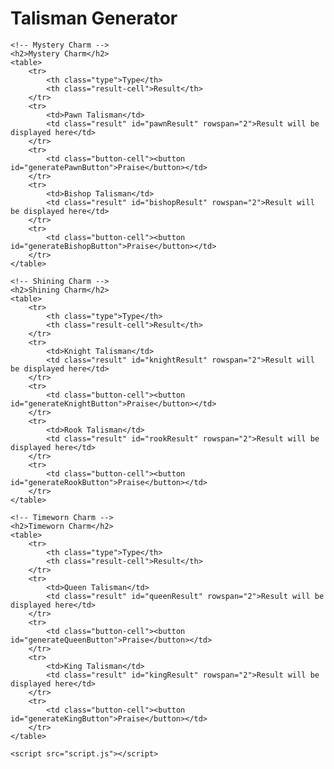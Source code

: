 <!DOCTYPE html>
<html lang="en">
<head>
    <meta charset="UTF-8">
    <meta name="viewport" content="width=device-width, initial-scale=1.0">
    <title>Talisman Generator</title>
    <style>
        table {
            width: 50%;
            border-collapse: collapse;
            margin-bottom: 20px;
        }
        th, td {
            border: 1px solid #ddd;
            padding: 8px;
            text-align: left;
        }
        th {
            background-color: #f4f4f4;
        }
        button {
            margin-top: 10px;
        }
        .result {
            margin-top: 10px;
            padding: 10px;
            border: 1px solid #ddd;
        }
        .type {
            width: 20%;
        }
        .result-cell {
            width: 80%;
            vertical-align: top;
        }
        .button-cell {
            text-align: center;
        }
    </style>
</head>
<body>
    <h1>Talisman Generator</h1>

    <!-- Mystery Charm -->
    <h2>Mystery Charm</h2>
    <table>
        <tr>
            <th class="type">Type</th>
            <th class="result-cell">Result</th>
        </tr>
        <tr>
            <td>Pawn Talisman</td>
            <td class="result" id="pawnResult" rowspan="2">Result will be displayed here</td>
        </tr>
        <tr>
            <td class="button-cell"><button id="generatePawnButton">Praise</button></td>
        </tr>
        <tr>
            <td>Bishop Talisman</td>
            <td class="result" id="bishopResult" rowspan="2">Result will be displayed here</td>
        </tr>
        <tr>
            <td class="button-cell"><button id="generateBishopButton">Praise</button></td>
        </tr>
    </table>

    <!-- Shining Charm -->
    <h2>Shining Charm</h2>
    <table>
        <tr>
            <th class="type">Type</th>
            <th class="result-cell">Result</th>
        </tr>
        <tr>
            <td>Knight Talisman</td>
            <td class="result" id="knightResult" rowspan="2">Result will be displayed here</td>
        </tr>
        <tr>
            <td class="button-cell"><button id="generateKnightButton">Praise</button></td>
        </tr>
        <tr>
            <td>Rook Talisman</td>
            <td class="result" id="rookResult" rowspan="2">Result will be displayed here</td>
        </tr>
        <tr>
            <td class="button-cell"><button id="generateRookButton">Praise</button></td>
        </tr>
    </table>

    <!-- Timeworn Charm -->
    <h2>Timeworn Charm</h2>
    <table>
        <tr>
            <th class="type">Type</th>
            <th class="result-cell">Result</th>
        </tr>
        <tr>
            <td>Queen Talisman</td>
            <td class="result" id="queenResult" rowspan="2">Result will be displayed here</td>
        </tr>
        <tr>
            <td class="button-cell"><button id="generateQueenButton">Praise</button></td>
        </tr>
        <tr>
            <td>King Talisman</td>
            <td class="result" id="kingResult" rowspan="2">Result will be displayed here</td>
        </tr>
        <tr>
            <td class="button-cell"><button id="generateKingButton">Praise</button></td>
        </tr>
    </table>

    <script src="script.js"></script>
</body>
</html>
